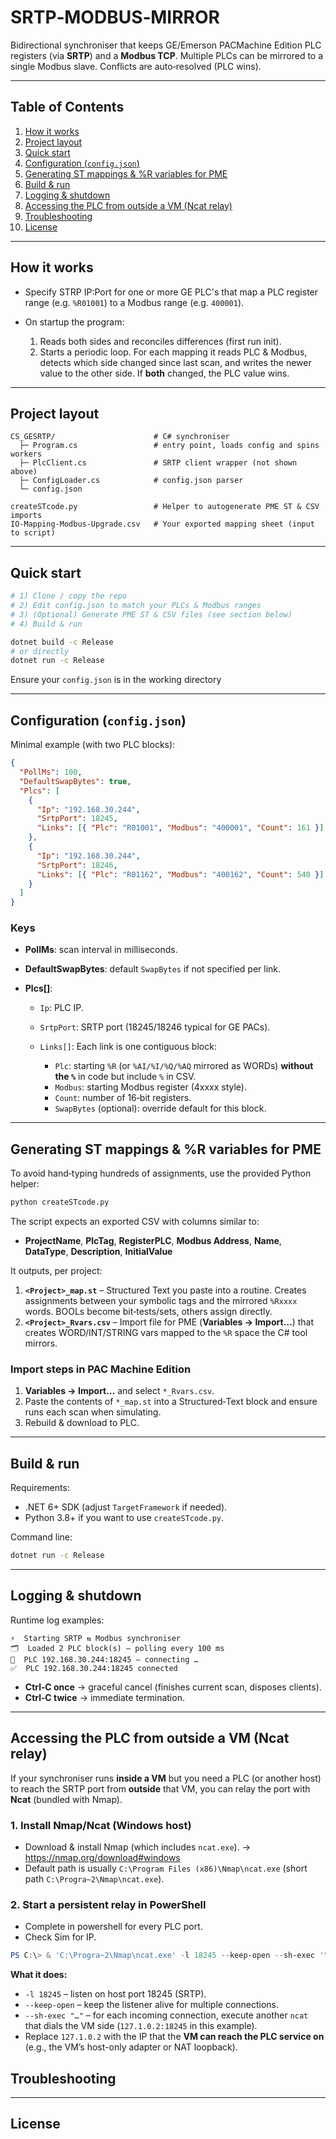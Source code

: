 # SRTP‑MODBUS‑MIRROR

Bidirectional synchroniser that keeps GE/Emerson PACMachine Edition PLC registers (via **SRTP**) and a **Modbus TCP**. Multiple PLCs can be mirrored to a single Modbus slave. Conflicts are auto‑resolved (PLC wins).

---

## Table of Contents

1. [How it works](#how-it-works)
2. [Project layout](#project-layout)
3. [Quick start](#quick-start)
4. [Configuration (`config.json`)](#configuration-configjson)
5. [Generating ST mappings & %R variables for PME](#generating-st-mappings--r-variables-for-pme)
6. [Build & run](#build--run)
7. [Logging & shutdown](#logging--shutdown)
8. [Accessing the PLC from outside a VM (Ncat relay)](<#Accessing-the-PLC-from-outside-a-VM-(Ncat-relay)>)
9. [Troubleshooting](#troubleshooting)
10. [License](#license)

---

## How it works

- Specify STRP IP:Port for one or more GE PLC's that map a PLC register range (e.g. `%R01001`) to a Modbus range (e.g. `400001`).
- On startup the program:

  1. Reads both sides and reconciles differences (first run init).
  2. Starts a periodic loop. For each mapping it reads PLC & Modbus, detects which side changed since last scan, and writes the newer value to the other side. If **both** changed, the PLC value wins.

---

## Project layout

```
CS_GESRTP/                      # C# synchroniser
  ├─ Program.cs                 # entry point, loads config and spins workers
  ├─ PlcClient.cs               # SRTP client wrapper (not shown above)
  ├─ ConfigLoader.cs            # config.json parser
  └─ config.json

createSTcode.py                 # Helper to autogenerate PME ST & CSV imports
IO-Mapping-Modbus-Upgrade.csv   # Your exported mapping sheet (input to script)
```

---

## Quick start

```bash
# 1) Clone / copy the repo
# 2) Edit config.json to match your PLCs & Modbus ranges
# 3) (Optional) Generate PME ST & CSV files (see section below)
# 4) Build & run

dotnet build -c Release
# or directly
dotnet run -c Release
```

Ensure your `config.json` is in the working directory

---

## Configuration (`config.json`)

Minimal example (with two PLC blocks):

```json
{
  "PollMs": 100,
  "DefaultSwapBytes": true,
  "Plcs": [
    {
      "Ip": "192.168.30.244",
      "SrtpPort": 18245,
      "Links": [{ "Plc": "R01001", "Modbus": "400001", "Count": 161 }]
    },
    {
      "Ip": "192.168.30.244",
      "SrtpPort": 18246,
      "Links": [{ "Plc": "R01162", "Modbus": "400162", "Count": 540 }]
    }
  ]
}
```

### Keys

- **PollMs**: scan interval in milliseconds.
- **DefaultSwapBytes**: default `SwapBytes` if not specified per link.
- **Plcs\[]**:

  - `Ip`: PLC IP.
  - `SrtpPort`: SRTP port (18245/18246 typical for GE PACs).
  - `Links[]`: Each link is one contiguous block:

    - `Plc`: starting `%R` (or `%AI/%I/%Q/%AQ` mirrored as WORDs) **without the `%`** in code but include `%` in CSV.
    - `Modbus`: starting Modbus register (4xxxx style).
    - `Count`: number of 16‑bit registers.
    - `SwapBytes` (optional): override default for this block.

---

## Generating ST mappings & %R variables for PME

To avoid hand‑typing hundreds of assignments, use the provided Python helper:

```bash
python createSTcode.py
```

The script expects an exported CSV with columns similar to:

- **ProjectName**, **PlcTag**, **RegisterPLC**, **Modbus Address**, **Name**, **DataType**, **Description**, **InitialValue**

It outputs, per project:

1. **`<Project>_map.st`** – Structured Text you paste into a routine. Creates assignments between your symbolic tags and the mirrored `%Rxxxx` words. BOOLs become bit‑tests/sets, others assign directly.
2. **`<Project>_Rvars.csv`** – Import file for PME (**Variables → Import…**) that creates WORD/INT/STRING vars mapped to the `%R` space the C# tool mirrors.

### Import steps in PAC Machine Edition

1. **Variables → Import…** and select `*_Rvars.csv`.
2. Paste the contents of `*_map.st` into a Structured‑Text block and ensure runs each scan when simulating.
3. Rebuild & download to PLC.

---

## Build & run

Requirements:

- .NET 6+ SDK (adjust `TargetFramework` if needed).
- Python 3.8+ if you want to use `createSTcode.py`.

Command line:

```bash
dotnet run -c Release

```

---

## Logging & shutdown

Runtime log examples:

```
⚡️  Starting SRTP ⇆ Modbus synchroniser
🗂️  Loaded 2 PLC block(s) – polling every 100 ms
🔌  PLC 192.168.30.244:18245 – connecting …
✅  PLC 192.168.30.244:18245 connected
```

- **Ctrl‑C once** → graceful cancel (finishes current scan, disposes clients).
- **Ctrl‑C twice** → immediate termination.

---

## Accessing the PLC from outside a VM (Ncat relay)

If your synchroniser runs **inside a VM** but you need a PLC (or another host) to reach the SRTP port from **outside** that VM, you can relay the port with **Ncat** (bundled with Nmap).

### 1. Install Nmap/Ncat (Windows host)

- Download & install Nmap (which includes `ncat.exe`). -> https://nmap.org/download#windows
- Default path is usually `C:\Program Files (x86)\Nmap\ncat.exe` (short path `C:\Progra~2\Nmap\ncat.exe`).

### 2. Start a persistent relay in PowerShell

- Complete in powershell for every PLC port.
- Check Sim for IP.

```powershell
PS C:\> & 'C:\Progra~2\Nmap\ncat.exe' -l 18245 --keep-open --sh-exec '"C:\Progra~2\Nmap\ncat.exe" 127.1.0.2 18245'
```

**What it does:**

- `-l 18245` – listen on host port 18245 (SRTP).
- `--keep-open` – keep the listener alive for multiple connections.
- `--sh-exec "…"` – for each incoming connection, execute another `ncat` that dials the VM side (`127.1.0.2:18245` in this example).
- Replace `127.1.0.2` with the IP that the **VM can reach the PLC service on** (e.g., the VM’s host-only adapter or NAT loopback).

## Troubleshooting

---

## License
